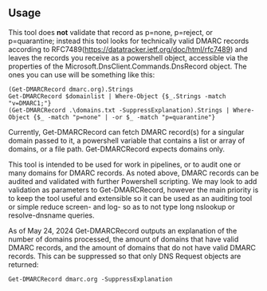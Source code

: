 ## Usage
This tool does **not** validate that record as p=none, p=reject, or p=quarantine; instead this tool looks for technically valid DMARC records according to RFC7489(https://datatracker.ietf.org/doc/html/rfc7489) and leaves the records you receive as a powershell object, accessible via the properties of the Microsoft.DnsClient.Commands.DnsRecord object. The ones you can use will be something like this:
```
(Get-DMARCRecord dmarc.org).Strings
Get-DMARCRecord $domainlist | Where-Object {$_.Strings -match "v=DMARC1;"}
(Get-DMARCRecord .\domains.txt -SuppressExplanation).Strings | Where-Object {$_ -match "p=none" | -or $_ -match "p=quarantine"}
```

Currently, Get-DMARCRecord can fetch DMARC record(s) for a singular domain passed to it, a powershell variable that contains a list or array of domains, or a file path. Get-DMARCRecord expects domains only.

This tool is intended to be used for work in pipelines, or to audit one or many domains for DMARC records. As noted above, DMARC records can be audited and validated with further Powershell scripting. We may look to add validation as parameters to Get-DMARCRecord, however the main priority is to keep the tool useful and extensible so it can be used as an auditing tool or simple reduce screen- and log- so as to not type long nslookup or resolve-dnsname queries.

As of May 24, 2024 Get-DMARCRecord outputs an explanation of the number of domains processed, the amount of domains that have valid DMARC records, and the amount of domains that do not have valid DMARC records.
This can be suppressed so that only DNS Request objects are returned:

```
Get-DMARCRecord dmarc.org -SuppressExplanation
```
